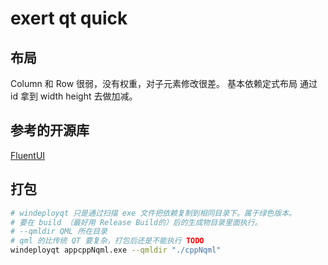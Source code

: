 # exert qt quick

## 布局

Column 和 Row 很弱，没有权重，对子元素修改很差。
基本依赖定式布局 通过 id 拿到 width height 去做加减。


## 参考的开源库

[FluentUI](https://github.com/zhuzichu520/FluentUI)

## 打包

```bash
# windeployqt 只是通过扫描 exe 文件把依赖复制到相同目录下。属于绿色版本。
# 要在 build （最好用 Release Build的）后的生成物目录里面执行。
# --qmldir QML 所在目录
# qml 的比传统 QT 要复杂，打包后还是不能执行 TODO
windeployqt appcppNqml.exe --qmldir "./cppNqml"
```